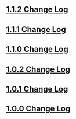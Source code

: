 ## [1.1.2 Change Log](https://github.com/domain-centric/responsive_layout_grid/milestone/6?closed=1)

## [1.1.1 Change Log](https://github.com/domain-centric/responsive_layout_grid/milestone/5?closed=1)

## [1.1.0 Change Log](https://github.com/domain-centric/responsive_layout_grid/milestone/4?closed=1)

## [1.0.2 Change Log](https://github.com/domain-centric/responsive_layout_grid/milestone/3?closed=1)

## [1.0.1 Change Log](https://github.com/domain-centric/responsive_layout_grid/milestone/2?closed=1)

## [1.0.0 Change Log](https://github.com/domain-centric/responsive_layout_grid/milestone/1?closed=1)
